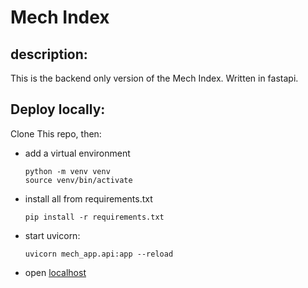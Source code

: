 # Mech Index

## description:

This is the backend only version of the Mech Index. Written in fastapi.

## Deploy locally:

Clone This repo, then:

- add a virtual environment

  ```
  python -m venv venv
  source venv/bin/activate
  ```

- install all from requirements.txt
  ```
  pip install -r requirements.txt
  ```
- start uvicorn:

  ```
  uvicorn mech_app.api:app --reload
  ```

- open [localhost](http://127.0.0.1:8000/)
